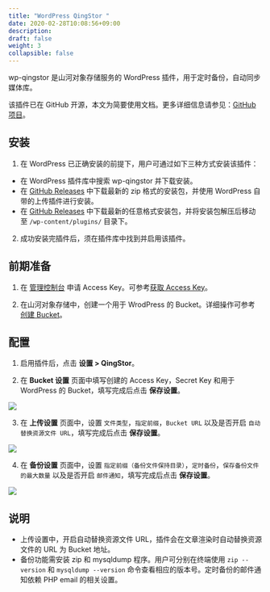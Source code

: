 ```yaml
---
title: "WordPress QingStor "
date: 2020-02-28T10:08:56+09:00
description:
draft: false
weight: 3
collapsible: false
---
```


wp-qingstor 是山河对象存储服务的 WordPress 插件，用于定时备份，自动同步媒体库。

该插件已在 GitHub 开源，本文为简要使用文档。更多详细信息请参见：[GitHub 项目](https://github.com/yunify/wp-qingstor)。

## 安装

1. 在 WordPress 已正确安装的前提下，用户可通过如下三种方式安装该插件：

  - 在 WordPress 插件库中搜索 wp-qingstor 并下载安装。
  - 在 [GitHub Releases](https://github.com/yunify/wp-qingstor/releases) 中下载最新的 zip 格式的安装包，并使用 WordPress 自带的上传插件进行安装。
  - 在 [GitHub Releases](https://github.com/yunify/wp-qingstor/releases) 中下载最新的任意格式安装包，并将安装包解压后移动至 `/wp-content/plugins/` 目录下。

2. 成功安装完插件后，须在插件库中找到并启用该插件。

## 前期准备

1. 在 [管理控制台](https://console.shanhe.com/access_keys/) 申请 Access Key。可参考[获取 Access Key](/storage/object-storage/api/practices/signature/#获取-access-key)。

2. 在山河对象存储中，创建一个用于 WrodPress 的 Bucket。详细操作可参考 [创建 Bucket](/storage/object-storage/manual/console/bucket_manage/basic_opt/#创建-bucket)。

## 配置

1. 启用插件后，点击 **设置 > QingStor**。

2. 在 **Bucket 设置** 页面中填写创建的 Access Key，Secret Key 和用于 WordPress 的 Bucket，填写完成后点击 **保存设置**。

![](wordpress_set_bucket.png)

3. 在 **上传设置** 页面中，设置 `文件类型`，`指定前缀`，`Bucket URL` 以及是否开启 `自动替换资源文件 URL`，填写完成后点击 **保存设置**。

![](wordpress_set_upload.png)

4. 在 **备份设置** 页面中，设置 `指定前缀（备份文件保持目录）`，`定时备份`，`保存备份文件的最大数量` 以及是否开启 `邮件通知`，填写完成后点击 **保存设置**。

![](wordpress_set_backup.png)


## 说明
- 上传设置中，开启自动替换资源文件 URL，插件会在文章渲染时自动替换资源文件的 URL 为 Bucket 地址。
- 备份功能需安装 zip 和 mysqldump 程序。用户可分别在终端使用 `zip --version` 和 `mysqldump --version` 命令查看相应的版本号。定时备份的邮件通知依赖 PHP email 的相关设置。
